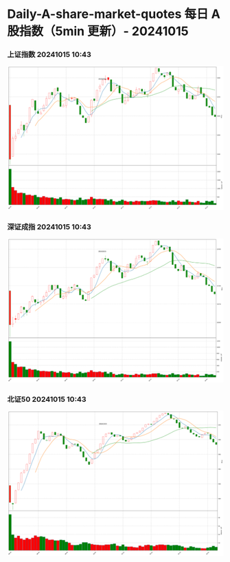 
# Daily-A-share-market-quotes 每日 A 股指数（5min 更新）- 20241015

### 上证指数 20241015 10:43
![](./fig/2024/10/20241015-sh000001.png)

### 深证成指 20241015 10:43
![](./fig/2024/10/20241015-sz399001.png)

### 北证50 20241015 10:43
![](./fig/2024/10/20241015-bj899050.png)
